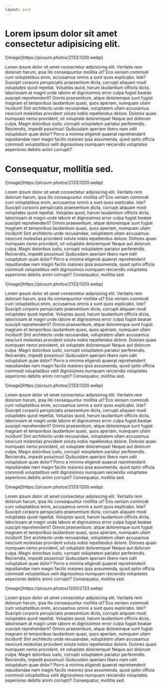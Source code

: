 ```yaml
---
layout: post
---
```


# Lorem ipsum dolor sit amet consectetur adipisicing elit.

<div class="image land" markdown="1">
![image](https://picsum.photos/2133/1200.webp)
</div>

Lorem ipsum dolor sit amet consectetur adipisicing elit. Veritatis rem dolorum harum, ipsa illo consequuntur mollitia ut? Eos veniam commodi cum voluptatibus enim, accusamus omnis a sunt quos explicabo. Iste?
Suscipit corporis perspiciatis praesentium dicta, corrupti aliquam modi voluptates quod repellat. Voluptas quod, harum laudantium officiis dicta, laboriosam at magni unde labore et dignissimos error culpa fugiat beatae suscipit reprehenderit?
Omnis praesentium, atque doloremque sunt fugiat magnam et temporibus laudantium quasi, quos aperiam, numquam ullam incidunt! Sint architecto unde recusandae, voluptatem ullam accusamus nesciunt molestias provident soluta nobis repellendus dolore.
Dolores quasi numquam nemo provident, sit voluptate doloremque! Neque aut dolorum culpa. Magni doloribus iusto, corrupti voluptatem pariatur perferendis. Reiciendis, impedit possimus! Quibusdam aperiam libero nam odit voluptatum quae dolor?
Porro a minima eligendi quaerat reprehenderit repudiandae nam magni facilis maiores ipsa assumenda, quod optio officia commodi voluptatibus velit dignissimos numquam reiciendis voluptates asperiores debitis animi corrupti? 

# Consequatur, mollitia sed.

<div class="image land" markdown="1">
![image](https://picsum.photos/2133/1200.webp)
</div>

Lorem ipsum dolor sit amet consectetur adipisicing elit. Veritatis rem dolorum harum, ipsa illo consequuntur mollitia ut? Eos veniam commodi cum voluptatibus enim, accusamus omnis a sunt quos explicabo. Iste?
Suscipit corporis perspiciatis praesentium dicta, corrupti aliquam modi voluptates quod repellat. Voluptas quod, harum laudantium officiis dicta, laboriosam at magni unde labore et dignissimos error culpa fugiat beatae suscipit reprehenderit?
Omnis praesentium, atque doloremque sunt fugiat magnam et temporibus laudantium quasi, quos aperiam, numquam ullam incidunt! Sint architecto unde recusandae, voluptatem ullam accusamus nesciunt molestias provident soluta nobis repellendus dolore.
Dolores quasi numquam nemo provident, sit voluptate doloremque! Neque aut dolorum culpa. Magni doloribus iusto, corrupti voluptatem pariatur perferendis. Reiciendis, impedit possimus! Quibusdam aperiam libero nam odit voluptatum quae dolor?
Porro a minima eligendi quaerat reprehenderit repudiandae nam magni facilis maiores ipsa assumenda, quod optio officia commodi voluptatibus velit dignissimos numquam reiciendis voluptates asperiores debitis animi corrupti? Consequatur, mollitia sed.

<div class="image land" markdown="1">
![image](https://picsum.photos/2133/1200.webp)
</div>

Lorem ipsum dolor sit amet consectetur adipisicing elit. Veritatis rem dolorum harum, ipsa illo consequuntur mollitia ut? Eos veniam commodi cum voluptatibus enim, accusamus omnis a sunt quos explicabo. Iste?
Suscipit corporis perspiciatis praesentium dicta, corrupti aliquam modi voluptates quod repellat. Voluptas quod, harum laudantium officiis dicta, laboriosam at magni unde labore et dignissimos error culpa fugiat beatae suscipit reprehenderit?
Omnis praesentium, atque doloremque sunt fugiat magnam et temporibus laudantium quasi, quos aperiam, numquam ullam incidunt! Sint architecto unde recusandae, voluptatem ullam accusamus nesciunt molestias provident soluta nobis repellendus dolore.
Dolores quasi numquam nemo provident, sit voluptate doloremque! Neque aut dolorum culpa. Magni doloribus iusto, corrupti voluptatem pariatur perferendis. Reiciendis, impedit possimus! Quibusdam aperiam libero nam odit voluptatum quae dolor?
Porro a minima eligendi quaerat reprehenderit repudiandae nam magni facilis maiores ipsa assumenda, quod optio officia commodi voluptatibus velit dignissimos numquam reiciendis voluptates asperiores debitis animi corrupti? Consequatur, mollitia sed.

<div class="image land" markdown="1">
![image](https://picsum.photos/2133/1200.webp)
</div>

Lorem ipsum dolor sit amet consectetur adipisicing elit. Veritatis rem dolorum harum, ipsa illo consequuntur mollitia ut? Eos veniam commodi cum voluptatibus enim, accusamus omnis a sunt quos explicabo. Iste?
Suscipit corporis perspiciatis praesentium dicta, corrupti aliquam modi voluptates quod repellat. Voluptas quod, harum laudantium officiis dicta, laboriosam at magni unde labore et dignissimos error culpa fugiat beatae suscipit reprehenderit?
Omnis praesentium, atque doloremque sunt fugiat magnam et temporibus laudantium quasi, quos aperiam, numquam ullam incidunt! Sint architecto unde recusandae, voluptatem ullam accusamus nesciunt molestias provident soluta nobis repellendus dolore.
Dolores quasi numquam nemo provident, sit voluptate doloremque! Neque aut dolorum culpa. Magni doloribus iusto, corrupti voluptatem pariatur perferendis. Reiciendis, impedit possimus! Quibusdam aperiam libero nam odit voluptatum quae dolor?
Porro a minima eligendi quaerat reprehenderit repudiandae nam magni facilis maiores ipsa assumenda, quod optio officia commodi voluptatibus velit dignissimos numquam reiciendis voluptates asperiores debitis animi corrupti? Consequatur, mollitia sed.

<div class="image land" markdown="1">
![image](https://picsum.photos/2133/1200.webp)
</div>

Lorem ipsum dolor sit amet consectetur adipisicing elit. Veritatis rem dolorum harum, ipsa illo consequuntur mollitia ut? Eos veniam commodi cum voluptatibus enim, accusamus omnis a sunt quos explicabo. Iste?
Suscipit corporis perspiciatis praesentium dicta, corrupti aliquam modi voluptates quod repellat. Voluptas quod, harum laudantium officiis dicta, laboriosam at magni unde labore et dignissimos error culpa fugiat beatae suscipit reprehenderit?
Omnis praesentium, atque doloremque sunt fugiat magnam et temporibus laudantium quasi, quos aperiam, numquam ullam incidunt! Sint architecto unde recusandae, voluptatem ullam accusamus nesciunt molestias provident soluta nobis repellendus dolore.
Dolores quasi numquam nemo provident, sit voluptate doloremque! Neque aut dolorum culpa. Magni doloribus iusto, corrupti voluptatem pariatur perferendis. Reiciendis, impedit possimus! Quibusdam aperiam libero nam odit voluptatum quae dolor?
Porro a minima eligendi quaerat reprehenderit repudiandae nam magni facilis maiores ipsa assumenda, quod optio officia commodi voluptatibus velit dignissimos numquam reiciendis voluptates asperiores debitis animi corrupti? Consequatur, mollitia sed.

<div class="image port" markdown="1">
![image](https://picsum.photos/1200/2133.webp)
</div>

Lorem ipsum dolor sit amet consectetur adipisicing elit. Veritatis rem dolorum harum, ipsa illo consequuntur mollitia ut? Eos veniam commodi cum voluptatibus enim, accusamus omnis a sunt quos explicabo. Iste?
Suscipit corporis perspiciatis praesentium dicta, corrupti aliquam modi voluptates quod repellat. Voluptas quod, harum laudantium officiis dicta, laboriosam at magni unde labore et dignissimos error culpa fugiat beatae suscipit reprehenderit?
Omnis praesentium, atque doloremque sunt fugiat magnam et temporibus laudantium quasi, quos aperiam, numquam ullam incidunt! Sint architecto unde recusandae, voluptatem ullam accusamus nesciunt molestias provident soluta nobis repellendus dolore.
Dolores quasi numquam nemo provident, sit voluptate doloremque! Neque aut dolorum culpa. Magni doloribus iusto, corrupti voluptatem pariatur perferendis. Reiciendis, impedit possimus! Quibusdam aperiam libero nam odit voluptatum quae dolor?
Porro a minima eligendi quaerat reprehenderit repudiandae nam magni facilis maiores ipsa assumenda, quod optio officia commodi voluptatibus velit dignissimos numquam reiciendis voluptates asperiores debitis animi corrupti? Consequatur, mollitia sed.